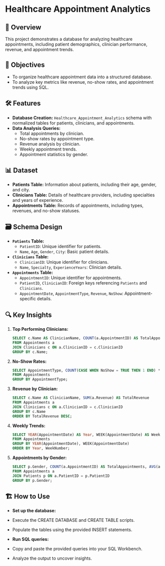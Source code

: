 # Healthcare Appointment Analytics

## 📌 Overview
This project demonstrates a database for analyzing healthcare appointments, including patient demographics, clinician performance, revenue, and appointment trends.

## 🌟 Objectives
- To organize healthcare appointment data into a structured database.
- To analyze key metrics like revenue, no-show rates, and appointment trends using SQL.

## 🛠️ Features
- **Database Creation:** `Healthcare_Appointment_Analytics` schema with normalized tables for patients, clinicians, and appointments.
- **Data Analysis Queries:**
  - Total appointments by clinician.
  - No-show rates by appointment type.
  - Revenue analysis by clinician.
  - Weekly appointment trends.
  - Appointment statistics by gender.

## 📊 Dataset
- **Patients Table:** Information about patients, including their age, gender, and city.
- **Clinicians Table:** Details of healthcare providers, including specialties and years of experience.
- **Appointments Table:** Records of appointments, including types, revenues, and no-show statuses.

## 🗃️ Schema Design
- **`Patients` Table:**
  - `PatientID`: Unique identifier for patients.
  - `Name`, `Age`, `Gender`, `City`: Basic patient details.
- **`Clinicians` Table:**
  - `ClinicianID`: Unique identifier for clinicians.
  - `Name`, `Specialty`, `ExperienceYears`: Clinician details.
- **`Appointments` Table:**
  - `AppointmentID`: Unique identifier for appointments.
  - `PatientID`, `ClinicianID`: Foreign keys referencing `Patients` and `Clinicians`.
  - `AppointmentDate`, `AppointmentType`, `Revenue`, `NoShow`: Appointment-specific details.

## 🔍 Key Insights
1. **Top Performing Clinicians:** 
   ```sql
   SELECT c.Name AS ClinicianName, COUNT(a.AppointmentID) AS TotalAppointments
   FROM Appointments a
   JOIN Clinicians c ON a.ClinicianID = c.ClinicianID
   GROUP BY c.Name;

2. **No-Show Rates:**
   ```sql
   SELECT AppointmentType, COUNT(CASE WHEN NoShow = TRUE THEN 1 END) * 100.0 / COUNT(*) AS NoShowRate
   FROM Appointments
   GROUP BY AppointmentType;

3. **Revenue by Clinician:**
   ```sql
   SELECT c.Name AS ClinicianName, SUM(a.Revenue) AS TotalRevenue
   FROM Appointments a
   JOIN Clinicians c ON a.ClinicianID = c.ClinicianID
   GROUP BY c.Name
   ORDER BY TotalRevenue DESC;

4. **Weekly Trends:**
   ```sql
   SELECT YEAR(AppointmentDate) AS Year, WEEK(AppointmentDate) AS WeekNumber, COUNT(*) AS WeeklyAppointments
   FROM Appointments
   GROUP BY YEAR(AppointmentDate), WEEK(AppointmentDate)
   ORDER BY Year, WeekNumber;

5. **Appointments by Gender:**
   ```sql
   SELECT p.Gender, COUNT(a.AppointmentID) AS TotalAppointments, AVG(a.Revenue) AS AverageRevenue
   FROM Appointments a
   JOIN Patients p ON a.PatientID = p.PatientID
   GROUP BY p.Gender;


## 🏗️ How to Use
- **Set up the database:**
- Execute the CREATE DATABASE and CREATE TABLE scripts.
- Populate the tables using the provided INSERT statements.

- **Run SQL queries:**
- Copy and paste the provided queries into your SQL Workbench.
- Analyze the output to uncover insights.

